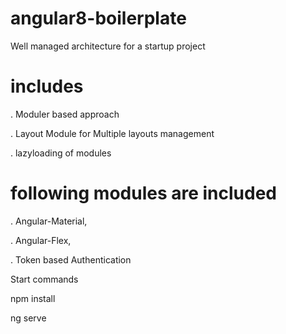 # angular8-boilerplate
Well managed architecture for a startup project

# includes
. Moduler based approach

. Layout Module for Multiple layouts management

. lazyloading of modules

# following modules are included
. Angular-Material, 

. Angular-Flex, 

. Token based Authentication

Start commands

npm install

ng serve 

